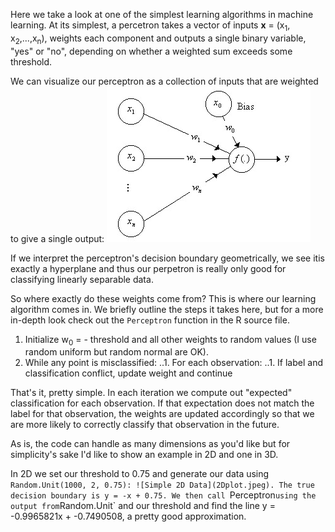 Here we take a look at one of the simplest learning algorithms in machine learning. At its simplest, a percetron takes a vector of inputs **x** = (x<sub>1</sub>, x<sub>2</sub>,...,x<sub>n</sub>), weights each component and outputs a single binary variable, "yes" or "no", depending on whether a weighted sum exceeds some threshold.

We can visualize our perceptron as a collection of inputs that are weighted to give a single output: ![Simple Perceptron](plots/percep.jpg)

If we interpret the perceptron's decision boundary geometrically, we see itis exactly a hyperplane and thus our perpetron is really only good for classifying linearly separable data.

So where exactly do these weights come from? This is where our learning algorithm comes in. We briefly outline the steps it takes here, but for a more in-depth look check out the `Perceptron` function in the R source file.

1. Initialize w<sub>0</sub> = - threshold and all other weights to random values (I use random uniform but random normal are OK).
2. While any point is misclassified:
   ..1. For each observation:
	..1. If label and classification conflict, update weight and continue

That's it, pretty simple. In each iteration we compute out "expected" classification for each observation. If that expectation does not match the label for that observation, the weights are updated accordingly so that we are more likely to correctly classify that observation in the future.

As is, the code can handle as many dimensions as you'd like but for simplicity's sake I'd like to show an example in 2D and one in 3D.

In 2D we set our threshold to 0.75 and generate our data using `Random.Unit(1000, 2, 0.75): ![Simple 2D Data](2Dplot.jpeg). The true decision boundary is y = -x + 0.75. We then call `Perceptron` using the output from `Random.Unit` and our threshold and find the line y = -0.9965821x + -0.7490508, a pretty good approximation. 
